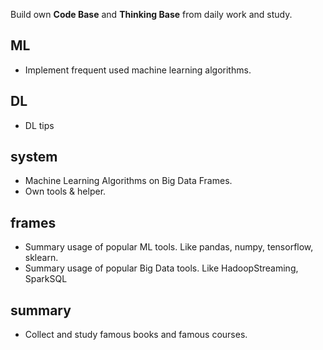 Build own **Code Base** and **Thinking Base** from daily work and study.

## ML
- Implement frequent used machine learning algorithms.

## DL
- DL tips

## system
- Machine Learning Algorithms on Big Data Frames.
- Own tools & helper.

## frames
- Summary usage of popular ML tools. Like pandas, numpy, tensorflow, sklearn.
- Summary usage of popular Big Data tools. Like HadoopStreaming, SparkSQL

## summary
- Collect and study famous books and famous courses.

